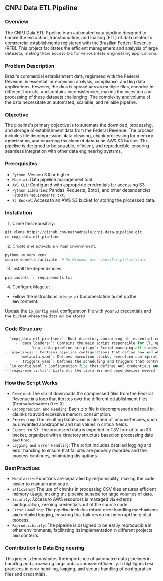 ## CNPJ Data ETL Pipeline

### Overview
The CNPJ Data ETL Pipeline is an automated data pipeline designed to handle the extraction, transformation, and loading (ETL) of data related to commercial establishments registered with the Brazilian Federal Revenue (RFB). This project facilitates the efficient management and analysis of large datasets, making them accessible for various data engineering applications.

### Problem Description
Brazil’s commercial establishment data, registered with the Federal Revenue, is essential for economic analysis, compliance, and big data applications. However, the data is spread across multiple files, encoded in different formats, and contains inconsistencies, making the ingestion and processing of these datasets challenging. The complexity and volume of the data necessitate an automated, scalable, and reliable pipeline.

### Objective
The pipeline's primary objective is to automate the download, processing, and storage of establishment data from the Federal Revenue. The process includes file decompression, data cleaning, chunk processing for memory optimization, and exporting the cleaned data to an AWS S3 bucket. The pipeline is designed to be scalable, efficient, and reproducible, ensuring seamless integration with other data engineering systems.

### Prerequisites
- `Python`: Version 3.8 or higher.
- `Mage.ai`: Data pipeline management tool.
- `AWS CLI`: Configured with appropriate credentials for accessing S3.
- `Python Libraries`: Pandas, Requests, Boto3, and other dependencies listed in `requirements.txt`.
- `S3 Bucket`: Access to an AWS S3 bucket for storing the processed data.

### Installation
1. Clone this repository:

```py
git clone https://github.com/nathadriele/cnpj-data-pipeline.git
cd cnpj_data_etl_pipeline
```

2. Create and activate a virtual environment:

```py
python -m venv venv
source venv/bin/activate  # On Windows use `venv\Scripts\activate`
```

3. Install the dependencies:

```py
pip install -r requirements.txt
```

4. Configure Mage.ai:

- Follow the instructions in `Mage.ai` Documentation to set up the environment.

Update the `io_config.yaml` configuration file with your `S3` credentials and the bucket where the data will be stored.

### Code Structure
```py
- `cnpj_data_etl_pipeline/`: Root directory containing all essential components of the ETL pipeline.
     - `data_loaders/`: Contains the main script responsible for ETL operations.
          - `cnpj_data_pipeline_script.py`: Script managing all stages of the pipeline, from downloading data from the Federal Revenue to uploading it to AWS S3, including chunked data processing for memory optimization.
- `pipelines/`: Contains pipeline configurations that define how and when the pipeline should run.
     - `metadata.yaml`: Defines execution blocks, execution configuration, and pipeline dependencies.
     - `triggers.yaml`: Defines the scheduling and triggers that control the automated pipeline execution, such as execution intervals and triggering conditions.
- `io_config.yaml`: Configuration file that defines AWS credentials and the S3 bucket where processed data will be stored.
- `requirements.txt`: Lists all the libraries and dependencies needed to run the project, allowing easy installation via `pip install -r requirements.txt`.
```

### How the Script Works
- `Download`: The script downloads the compressed files from the Federal Revenue in a loop that iterates over the different establishment files (Estabelecimentos 0 to 9).
- `Decompression and Reading`: Each .zip file is decompressed and read in chunks to avoid excessive memory consumption.
- `Processing`: The resulting DataFrame is cleaned of inconsistencies, such as unwanted apostrophes and null values in critical fields.
- `Export to S3`: The processed data is exported in CSV format to an S3 bucket, organized with a directory structure based on processing date and time.
- `Logging and Error Handling`: The script includes detailed logging and error handling to ensure that failures are properly recorded and the process continues, minimizing disruptions.

### Best Practices
- `Modularity`: Functions are separated by responsibility, making the code easier to maintain and scale.
- `Efficiency`: The use of chunks in processing CSV files ensures efficient memory usage, making the pipeline suitable for large volumes of data.
- `Security`: Access to AWS resources is managed via external configuration, keeping credentials out of the source code.
- `Error Handling`: The pipeline includes robust error handling mechanisms and detailed logging, ensuring that failures do not interrupt the global process.
- `Reproducibility`: The pipeline is designed to be easily reproducible in other environments, facilitating its implementation in different projects and contexts.

### Contribution to Data Engineering
This project demonstrates the importance of automated data pipelines in handling and processing large public datasets efficiently. It highlights best practices in error handling, logging, and secure handling of configuration files and credentials.
